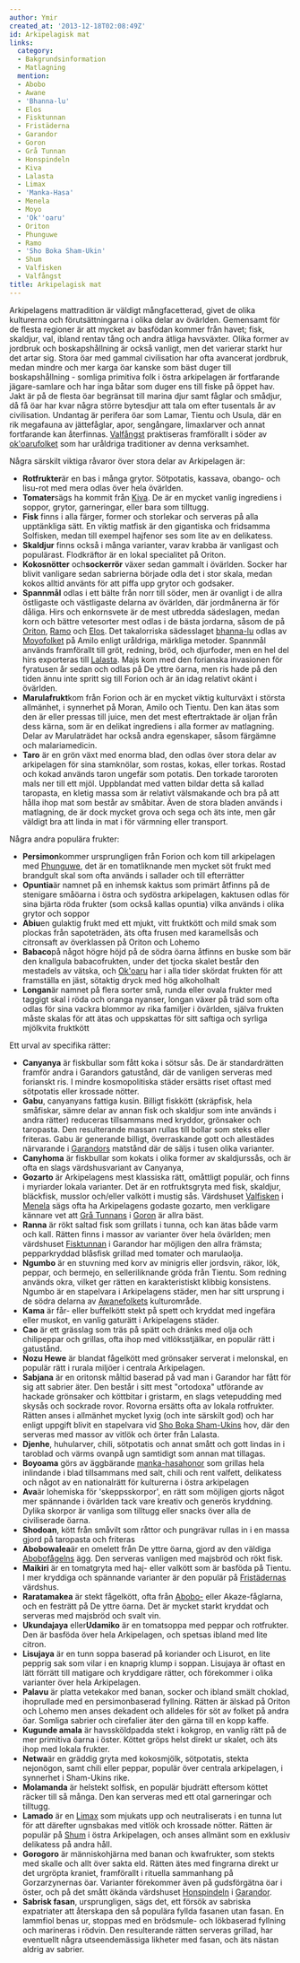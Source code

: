 ```yaml
---
author: Ymir
created_at: '2013-12-18T02:08:49Z'
id: Arkipelagisk mat
links:
  category:
  - Bakgrundsinformation
  - Matlagning
  mention:
  - Abobo
  - Awane
  - 'Bhanna-lu'
  - Elos
  - Fisktunnan
  - Fristäderna
  - Garandor
  - Goron
  - Grå Tunnan
  - Honspindeln
  - Kiva
  - Lalasta
  - Limax
  - 'Manka-Hasa'
  - Menela
  - Moyo
  - 'Ok''oaru'
  - Oriton
  - Phunguwe
  - Ramo
  - 'Sho Boka Sham-Ukin'
  - Shum
  - Valfisken
  - Valfångst
title: Arkipelagisk mat
---
```


Arkipelagens mattradition är väldigt mångfacetterad, givet de olika kulturerna och förutsättningarna
i olika delar av övärlden. Gemensamt för de flesta regioner är att mycket av basfödan kommer från
havet; fisk, skaldjur, val, ibland rentav tång och andra ätliga havsväxter. Olika former av jordbruk
och boskapshållning är också vanligt, men det varierar starkt hur det artar sig. Stora öar med
gammal civilisation har ofta avancerat jordbruk, medan mindre och mer karga öar kanske som bäst
duger till boskapshållning - somliga primitiva folk i östra arkipelagen är fortfarande
jägare-samlare och har inga båtar som duger ens till fiske på öppet hav. Jakt är på de flesta öar
begränsat till marina djur samt fåglar och smådjur, då få öar har kvar några större bytesdjur att
tala om efter tusentals år av civilisation. Undantag är perifera öar som Lamar, Tientu och Usula,
där en rik megafauna av jättefåglar, apor, sengångare, limaxlarver och annat fortfarande kan
återfinnas. [Valfångst] praktiseras framförallt i söder av [ok'oarufolket] som har uråldriga
traditioner av denna verksamhet. 

Några särskilt viktiga råvaror över stora delar av Arkipelagen är:

-   **Rotfrukter**är en bas i många grytor. Sötpotatis, kassava, obango- och lisu-rot med mera odlas
    över hela övärlden.
-   **Tomater**sägs ha kommit från [Kiva]. De är en mycket vanlig ingrediens i soppor, grytor,
    garneringar, eller bara som tilltugg.
-   **Fisk** finns i alla färger, former och storlekar och serveras på alla upptänkliga sätt. En
    viktig matfisk är den gigantiska och fridsamma Solfisken, medan till exempel hajfenor ses som
    lite av en delikatess.
-   **Skaldjur** finns också i många varianter, varav krabba är vanligast och populärast.
    Flodkräftor är en lokal specialitet på Oriton.
-   **Kokosnötter** och**sockerrör** växer sedan gammalt i övärlden. Socker har blivit vanligare
    sedan sabrierna började odla det i stor skala, medan kokos alltid använts för att piffa upp
    grytor och godsaker.
-   **Spannmål** odlas i ett bälte från norr till söder, men är ovanligt i de allra östligaste och
    västligaste delarna av övärlden, där jordmånerna är för dåliga. Hirs och enkornsvete är de mest
    utbredda sädeslagen, medan korn och bättre vetesorter mest odlas i de bästa jordarna, såsom de
    på [Oriton], [Ramo] och [Elos]. Det takalorriska sädesslaget [bhanna-lu] odlas av [Moyofolket]
    på Amilo enligt uråldriga, märkliga metoder. Spannmål används framförallt till gröt, redning,
    bröd, och djurfoder, men en hel del hirs exporteras till [Lalasta]. Majs kom med den forianska
    invasionen för fyratusen år sedan och odlas på De yttre öarna, men ris hade på den tiden ännu
    inte spritt sig till Forion och är än idag relativt okänt i övärlden.
-   **Marulafrukt**kom från Forion och är en mycket viktig kulturväxt i största allmänhet, i
    synnerhet på Moran, Amilo och Tientu. Den kan ätas som den är eller pressas till juice, men det
    mest eftertraktade är oljan från dess kärna, som är en delikat ingrediens i alla former av
    matlagning. Delar av Marulaträdet har också andra egenskaper, såsom färgämne och malariamedicin.
-   **Taro** är en grön växt med enorma blad, den odlas över stora delar av arkipelagen för sina
    stamknölar, som rostas, kokas, eller torkas. Rostad och kokad används taron ungefär som potatis.
    Den torkade taroroten mals ner till ett mjöl. Uppblandat med vatten bildar detta så kallad
    taropasta, en kletig massa som är relativt välsmakande och bra på att hålla ihop mat som består
    av småbitar. Även de stora bladen används i matlagning, de är dock mycket grova och sega och äts
    inte, men går väldigt bra att linda in mat i för värmning eller transport.

Några andra populära frukter:

-   **Persimon**kommer ursprungligen från Forion och kom till arkipelagen med [Phunguwe], det är en
    tomatliknande men mycket söt frukt med brandgult skal som ofta används i sallader och till
    efterrätter
-   **Opuntia**är namnet på en inhemsk kaktus som primärt åtfinns på de stenigare småöarna i östra
    och sydöstra arkipelagen, kaktusen odlas för sina bjärta röda frukter (som också kallas opuntia)
    vilka används i olika grytor och soppor
-   **Abiu**en gulaktig frukt med ett mjukt, vitt fruktkött och mild smak som plockas från
    sapoteträden, äts ofta frusen med karamellsås och citronsaft av överklassen på Oriton och Lohemo
-   **Babaco**på något högre höjd på de södra öarna åtfinns en buske som bär den knallgula
    babacofrukten, under det tjocka skalet består den mestadels av vätska, och
    [Ok'oaru][ok'oarufolket] har i alla tider skördat frukten för att framställa en jäst, sötaktig
    dryck med hög alkoholhalt
-   **Longan**är namnet på flera sorter små, runda eller ovala frukter med taggigt skal i röda och
    oranga nyanser, longan växer på träd som ofta odlas för sina vackra blommor av rika familjer i
    övärlden, själva frukten måste skalas för att ätas och uppskattas för sitt saftiga och syrliga
    mjölkvita fruktkött

Ett urval av specifika rätter:

-   **Canyanya** är fiskbullar som fått koka i sötsur sås. De är standardrätten framför andra i
    Garandors gatustånd, där de vanligen serveras med forianskt ris. I mindre kosmopolitiska städer
    ersätts riset oftast med sötpotatis eller krossade nötter.
-   **Gabu**, canyanyans fattiga kusin. Billigt fiskkött (skräpfisk, hela småfiskar, sämre delar av
    annan fisk och skaldjur som inte används i andra rätter) reduceras tillsammans med kryddor,
    grönsaker och taropasta. Den resulterande massan rullas till bollar som steks eller friteras.
    Gabu är generande billigt, överraskande gott och allestädes närvarande i [Garandors] matstånd
    där de säljs i tusen olika varianter.
-   **Canyhoma** är fiskbullar som kokats i olika former av skaldjurssås, och är ofta en slags
    värdshusvariant av Canyanya,
-   **Gozarto** är Arkipelagens mest klassiska rätt, omåttligt populär, och finns i myriarder lokala
    varianter. Det är en rotfruktsgryta med fisk, skaldjur, bläckfisk, musslor och/eller valkött i
    mustig sås. Värdshuset [Valfisken] i [Menela] sägs ofta ha Arkipelagens godaste gozarto, men
    verkligare kännare vet att [Grå Tunnans] i [Goron] är allra bäst.
-   **Ranna** är rökt saltad fisk som grillats i tunna, och kan ätas både varm och kall. Rätten
    finns i massor av varianter över hela övärlden; men värdshuset [Fisktunnan] i Garandor har
    möjligen den allra främsta; pepparkryddad blåsfisk grillad med tomater och marulaolja.
-   **Ngumbo** är en stuvning med korv av minigris eller jordsvin, räkor, lök, peppar, och bermejo,
    en selleriliknande gröda från Tientu. Som redning används okra, vilket ger rätten en
    karakteristiskt klibbig konsistens. Ngumbo är en stapelvara i Arkipelagens städer, men har sitt
    ursprung i de södra delarna av [Awanefolkets] kulturområde.
-   **Kama** är får- eller buffelkött stekt på spett och kryddat med ingefära eller muskot, en
    vanlig gaturätt i Arkipelagens städer.
-   **Cao** är ett grässlag som träs på spätt och dränks med olja och chilipeppar och grillas, ofta
    ihop med vitlöksstjälkar, en populär rätt i gatustånd.
-   **Nozu Hewe** är blandat fågelkött med grönsaker serverat i melonskal, en populär rätt i rurala
    miljöer i centrala Arkipelagen.
-   **Sabjana** är en oritonsk måltid baserad på vad man i Garandor har fått för sig att sabrier
    äter. Den består i sitt mest "ortodoxa" utförande av hackade grönsaker och köttbitar i gristarm,
    en slags vetepudding med skysås och sockrade rovor. Rovorna ersätts ofta av lokala rotfrukter.
    Rätten anses i allmänhet mycket lyxig (och inte särskilt god) och har enligt uppgift blivit en
    stapelvara vid [Sho Boka Sham-Ukins] hov, där den serveras med massor av vitlök och örter från
    Lalasta.
-   **Djenhe**, huhularver, chili, sötpotatis och annat smått och gott lindas in i taroblad och
    värms ovanpå ugn samtidigt som annan mat tillagas.
-   **Boyoama** görs av äggbärande [manka-hasahonor] som grillas hela inlindande i blad tillsammans
    med salt, chili och rent valfett, delikatess och något av en nationalrätt för kulturerna i östra
    arkipelagen
-   **Ava**är lohemiska för 'skeppsskorpor', en rätt som möjligen gjorts något mer spännande i
    övärlden tack vare kreativ och generös kryddning. Dylika skorpor är vanliga som tilltugg eller
    snacks över alla de civiliserade öarna.
-   **Shodoan**, kött från småvilt som råttor och pungrävar rullas in i en massa gjord på taropasta
    och friteras
-   **Abobowalea**är en omelett från De yttre öarna, gjord av den väldiga [Abobofågelns] ägg. Den
    serveras vanligen med majsbröd och rökt fisk.
-   **Maikiri** är en tomatgryta med haj- eller valkött som är basföda på Tientu. I mer kryddiga och
    spännande varianter är den populär på [Fristädernas] värdshus.
-   **Raratamakea** är stekt fågelkött, ofta från [Abobo-][Abobofågelns] eller Akaze-fåglarna, och
    en festrätt på De yttre öarna. Det är mycket starkt kryddat och serveras med majsbröd och svalt
    vin.
-   **Ukundajaya** eller**Udamiko** är en tomatsoppa med peppar och rotfrukter. Den är basföda över
    hela Arkipelagen, och spetsas ibland med lite citron.
-   **Lisujaya** är en tunn soppa baserad på koriander och Lisurot, en lite pepprig sak som vilar i
    en knaprig klump i soppan. Lisujaya är oftast en lätt förrätt till matigare och kryddigare
    rätter, och förekommer i olika varianter över hela Arkipelagen.
-   **Palavu** är platta vetekakor med banan, socker och ibland smält choklad, ihoprullade med en
    persimonbaserad fyllning. Rätten är älskad på Oriton och Lohemo men anses dekadent och alldeles
    för söt av folket på andra öar. Somliga sabrier och cirefalier äter den gärna till en kopp
    kaffe.
-   **Kugunde amala** är havssköldpadda stekt i kokgrop, en vanlig rätt på de mer primitiva öarna i
    öster. Köttet gröps helst direkt ur skalet, och äts ihop med lokala frukter.
-   **Netwa**är en gräddig gryta med kokosmjölk, sötpotatis, stekta nejonögon, samt chili eller
    peppar, populär över centrala arkipelagen, i synnerhet i Sham-Ukins rike.
-   **Molamanda** är helstekt solfisk, en populär bjudrätt eftersom köttet räcker till så många. Den
    kan serveras med ett otal garneringar och tilltugg.
-   **Lamado** är en [Limax] som mjukats upp och neutraliserats i en tunna lut för att därefter
    ugnsbakas med vitlök och krossade nötter. Rätten är populär på [Shum] i östra Arkipelagen, och
    anses allmänt som en exklusiv delikatess på andra håll.
-   **Gorogoro** är människohjärna med banan och kwafrukter, som stekts med skalle och allt över
    sakta eld. Rätten ätes med fingrarna direkt ur det urgröpta kraniet, framförallt i rituella
    sammanhang på Gorzarzynernas öar. Varianter förekommer även på gudsförgätna öar i öster, och på
    det smått ökända värdshuset [Honspindeln] i [Garandor][Garandors].
-   **Sabrisk fasan**, ursprungligen, sägs det, ett försök av sabriska expatriater att återskapa den
    så populära fyllda fasanen utan fasan. En lammfiol benas ur, stoppas med en brödsmule- och
    lökbaserad fyllning och marineras i rödvin. Den resulterande rätten serveras grillad, har
    eventuellt några utseendemässiga likheter med fasan, och äts nästan aldrig av sabrier.

  [Valfångst]: Valfångst
  [ok'oarufolket]: Okoaru
  [Kiva]: Kiva
  [Oriton]: Oriton
  [Ramo]: Ramo
  [Elos]: Elos
  [bhanna-lu]: Bhanna-lu
  [Moyofolket]: Moyo
  [Lalasta]: Lalasta
  [Phunguwe]: Phunguwe
  [Garandors]: Garandor
  [Valfisken]: Valfisken
  [Menela]: Menela
  [Grå Tunnans]: Grå_Tunnan
  [Goron]: Goron
  [Fisktunnan]: Fisktunnan
  [Awanefolkets]: Awane
  [Sho Boka Sham-Ukins]: Sho_Boka_Sham-Ukin
  [manka-hasahonor]: Manka-Hasa
  [Abobofågelns]: Abobo
  [Fristädernas]: Fristäderna
  [Limax]: Limax
  [Shum]: Shum
  [Honspindeln]: Honspindeln